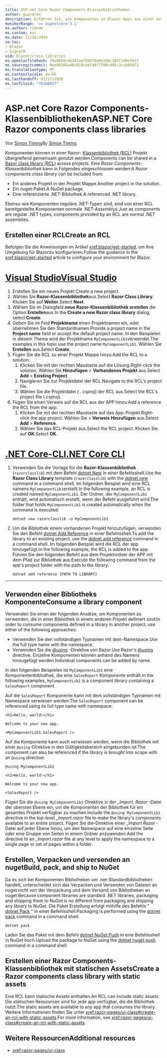```yaml
---
title: ASP.net Core Razor Components-Klassenbibliotheken
author: guardrex
description: Erfahren Sie, wie Komponenten in Blazor-Apps aus einer externen Komponentenbibliothek eingeschlossen werden können.
monikerRange: '>= aspnetcore-3.1'
ms.author: riande
ms.custom: mvc
ms.date: 12/18/2019
no-loc:
- Blazor
- SignalR
uid: blazor/class-libraries
ms.openlocfilehash: f8e8688cdb3d1aef0d470e0e2d8c3857140ef65f
ms.sourcegitcommit: 9ee99300a48c810ca6fd4f7700cd95c3ccb85972
ms.translationtype: MT
ms.contentlocale: de-DE
ms.lasthandoff: 01/17/2020
ms.locfileid: "76160027"
---
```

# <a name="aspnet-core-razor-components-class-libraries"></a><span data-ttu-id="680a4-103">ASP.net Core Razor Components-Klassenbibliotheken</span><span class="sxs-lookup"><span data-stu-id="680a4-103">ASP.NET Core Razor components class libraries</span></span>

<span data-ttu-id="680a4-104">Von [Simon Timms](https://github.com/stimms)</span><span class="sxs-lookup"><span data-stu-id="680a4-104">By [Simon Timms](https://github.com/stimms)</span></span>

<span data-ttu-id="680a4-105">Komponenten können in einer Razor- [Klassenbibliothek (RCL)](xref:razor-pages/ui-class) Projekt übergreifend gemeinsam genutzt werden.</span><span class="sxs-lookup"><span data-stu-id="680a4-105">Components can be shared in a [Razor class library (RCL)](xref:razor-pages/ui-class) across projects.</span></span> <span data-ttu-id="680a4-106">Eine *Razor Components-Klassenbibliothek* kann in Folgendes eingeschlossen werden:</span><span class="sxs-lookup"><span data-stu-id="680a4-106">A *Razor components class library* can be included from:</span></span>

* <span data-ttu-id="680a4-107">Ein anderes Projekt in der Projekt Mappe.</span><span class="sxs-lookup"><span data-stu-id="680a4-107">Another project in the solution.</span></span>
* <span data-ttu-id="680a4-108">Ein nuget-Paket.</span><span class="sxs-lookup"><span data-stu-id="680a4-108">A NuGet package.</span></span>
* <span data-ttu-id="680a4-109">Eine referenzierte .NET-Bibliothek.</span><span class="sxs-lookup"><span data-stu-id="680a4-109">A referenced .NET library.</span></span>

<span data-ttu-id="680a4-110">Ebenso wie Komponenten reguläre .NET-Typen sind, sind von einer RCL bereitgestellte Komponenten normale .NET-Assemblys.</span><span class="sxs-lookup"><span data-stu-id="680a4-110">Just as components are regular .NET types, components provided by an RCL are normal .NET assemblies.</span></span>

## <a name="create-an-rcl"></a><span data-ttu-id="680a4-111">Erstellen einer RCL</span><span class="sxs-lookup"><span data-stu-id="680a4-111">Create an RCL</span></span>

<span data-ttu-id="680a4-112">Befolgen Sie die Anweisungen im Artikel <xref:blazor/get-started>, um Ihre Umgebung für Blazorzu konfigurieren.</span><span class="sxs-lookup"><span data-stu-id="680a4-112">Follow the guidance in the <xref:blazor/get-started> article to configure your environment for Blazor.</span></span>

# <a name="visual-studiotabvisual-studio"></a>[<span data-ttu-id="680a4-113">Visual Studio</span><span class="sxs-lookup"><span data-stu-id="680a4-113">Visual Studio</span></span>](#tab/visual-studio)

1. <span data-ttu-id="680a4-114">Erstellen Sie ein neues Projekt.</span><span class="sxs-lookup"><span data-stu-id="680a4-114">Create a new project.</span></span>
1. <span data-ttu-id="680a4-115">Wählen Sie **Razor-Klassenbibliothek**aus.</span><span class="sxs-lookup"><span data-stu-id="680a4-115">Select **Razor Class Library**.</span></span> <span data-ttu-id="680a4-116">Klicken Sie auf **Weiter**.</span><span class="sxs-lookup"><span data-stu-id="680a4-116">Select **Next**.</span></span>
1. <span data-ttu-id="680a4-117">Wählen Sie im Dialogfeld **neue Razor-Klassenbibliothek erstellen** die Option **Erstellen**aus.</span><span class="sxs-lookup"><span data-stu-id="680a4-117">In the **Create a new Razor class library** dialog, select **Create**.</span></span>
1. <span data-ttu-id="680a4-118">Geben Sie im Feld **Projektname** einen Projektnamen ein, oder übernehmen Sie den Standardnamen.</span><span class="sxs-lookup"><span data-stu-id="680a4-118">Provide a project name in the **Project name** field or accept the default project name.</span></span> <span data-ttu-id="680a4-119">In den Beispielen in diesem Thema wird der Projektname `MyComponentLib1`verwendet.</span><span class="sxs-lookup"><span data-stu-id="680a4-119">The examples in this topic use the project name `MyComponentLib1`.</span></span> <span data-ttu-id="680a4-120">Wählen Sie **Erstellen** aus.</span><span class="sxs-lookup"><span data-stu-id="680a4-120">Select **Create**.</span></span>
1. <span data-ttu-id="680a4-121">Fügen Sie die RCL zu einer Projekt Mappe hinzu:</span><span class="sxs-lookup"><span data-stu-id="680a4-121">Add the RCL to a solution:</span></span>
   1. <span data-ttu-id="680a4-122">Klicken Sie mit der rechten Maustaste auf die Lösung.</span><span class="sxs-lookup"><span data-stu-id="680a4-122">Right-click the solution.</span></span> <span data-ttu-id="680a4-123">Wählen Sie **Hinzufügen** > **Vorhandenes Projekt** aus.</span><span class="sxs-lookup"><span data-stu-id="680a4-123">Select **Add** > **Existing Project**.</span></span>
   1. <span data-ttu-id="680a4-124">Navigieren Sie zur Projektdatei der RCL.</span><span class="sxs-lookup"><span data-stu-id="680a4-124">Navigate to the RCL's project file.</span></span>
   1. <span data-ttu-id="680a4-125">Wählen Sie die Projektdatei ( *. csproj*) der RCL aus.</span><span class="sxs-lookup"><span data-stu-id="680a4-125">Select the RCL's project file (*.csproj*).</span></span>
1. <span data-ttu-id="680a4-126">Fügen Sie einen Verweis auf die RCL aus der APP hinzu:</span><span class="sxs-lookup"><span data-stu-id="680a4-126">Add a reference the RCL from the app:</span></span>
   1. <span data-ttu-id="680a4-127">Klicken Sie mit der rechten Maustaste auf das App-Projekt.</span><span class="sxs-lookup"><span data-stu-id="680a4-127">Right-click the app project.</span></span> <span data-ttu-id="680a4-128">Wählen Sie > **Verweis** **Hinzufügen** aus.</span><span class="sxs-lookup"><span data-stu-id="680a4-128">Select **Add** > **Reference**.</span></span>
   1. <span data-ttu-id="680a4-129">Wählen Sie das RCL-Projekt aus.</span><span class="sxs-lookup"><span data-stu-id="680a4-129">Select the RCL project.</span></span> <span data-ttu-id="680a4-130">Klicken Sie auf **OK**.</span><span class="sxs-lookup"><span data-stu-id="680a4-130">Select **OK**.</span></span>

# <a name="net-core-clitabnetcore-cli"></a>[<span data-ttu-id="680a4-131">.NET Core-CLI</span><span class="sxs-lookup"><span data-stu-id="680a4-131">.NET Core CLI</span></span>](#tab/netcore-cli)

1. <span data-ttu-id="680a4-132">Verwenden Sie die Vorlage für die **Razor-Klassenbibliothek** (`razorclasslib`) mit dem Befehl [dotnet New](/dotnet/core/tools/dotnet-new) in einer Befehlsshell.</span><span class="sxs-lookup"><span data-stu-id="680a4-132">Use the **Razor Class Library** template (`razorclasslib`) with the [dotnet new](/dotnet/core/tools/dotnet-new) command in a command shell.</span></span> <span data-ttu-id="680a4-133">Im folgenden Beispiel wird eine RCL namens `MyComponentLib1`erstellt.</span><span class="sxs-lookup"><span data-stu-id="680a4-133">In the following example, an RCL is created named `MyComponentLib1`.</span></span> <span data-ttu-id="680a4-134">Der Ordner, der `MyComponentLib1` enthält, wird automatisch erstellt, wenn der Befehl ausgeführt wird:</span><span class="sxs-lookup"><span data-stu-id="680a4-134">The folder that holds `MyComponentLib1` is created automatically when the command is executed:</span></span>

   ```dotnetcli
   dotnet new razorclasslib -o MyComponentLib1
   ```

1. <span data-ttu-id="680a4-135">Um die Bibliothek einem vorhandenen Projekt hinzuzufügen, verwenden Sie den Befehl [dotnet Add Reference](/dotnet/core/tools/dotnet-add-reference) in einer Befehlsshell.</span><span class="sxs-lookup"><span data-stu-id="680a4-135">To add the library to an existing project, use the [dotnet add reference](/dotnet/core/tools/dotnet-add-reference) command in a command shell.</span></span> <span data-ttu-id="680a4-136">Im folgenden Beispiel wird die RCL der app hinzugefügt.</span><span class="sxs-lookup"><span data-stu-id="680a4-136">In the following example, the RCL is added to the app.</span></span> <span data-ttu-id="680a4-137">Führen Sie den folgenden Befehl aus dem Projektordner der APP mit dem Pfad zur Bibliothek aus:</span><span class="sxs-lookup"><span data-stu-id="680a4-137">Execute the following command from the app's project folder with the path to the library:</span></span>

   ```dotnetcli
   dotnet add reference {PATH TO LIBRARY}
   ```

---

## <a name="consume-a-library-component"></a><span data-ttu-id="680a4-138">Verwenden einer Bibliotheks Komponente</span><span class="sxs-lookup"><span data-stu-id="680a4-138">Consume a library component</span></span>

<span data-ttu-id="680a4-139">Verwenden Sie einen der folgenden Ansätze, um Komponenten zu verwenden, die in einer Bibliothek in einem anderen Projekt definiert sind:</span><span class="sxs-lookup"><span data-stu-id="680a4-139">In order to consume components defined in a library in another project, use either of the following approaches:</span></span>

* <span data-ttu-id="680a4-140">Verwenden Sie den vollständigen Typnamen mit dem-Namespace.</span><span class="sxs-lookup"><span data-stu-id="680a4-140">Use the full type name with the namespace.</span></span>
* <span data-ttu-id="680a4-141">Verwenden Sie die [\@using](xref:mvc/views/razor#using) -Direktive von Razor.</span><span class="sxs-lookup"><span data-stu-id="680a4-141">Use Razor's [\@using](xref:mvc/views/razor#using) directive.</span></span> <span data-ttu-id="680a4-142">Einzelne Komponenten können anhand des Namens hinzugefügt werden.</span><span class="sxs-lookup"><span data-stu-id="680a4-142">Individual components can be added by name.</span></span>

<span data-ttu-id="680a4-143">In den folgenden Beispielen ist `MyComponentLib1` eine Komponentenbibliothek, die eine `SalesReport` Komponente enthält.</span><span class="sxs-lookup"><span data-stu-id="680a4-143">In the following examples, `MyComponentLib1` is a component library containing a `SalesReport` component.</span></span>

<span data-ttu-id="680a4-144">Auf die `SalesReport` Komponente kann mit dem vollständigen Typnamen mit Namespace verwiesen werden:</span><span class="sxs-lookup"><span data-stu-id="680a4-144">The `SalesReport` component can be referenced using its full type name with namespace:</span></span>

```razor
<h1>Hello, world!</h1>

Welcome to your new app.

<MyComponentLib1.SalesReport />
```

<span data-ttu-id="680a4-145">Auf die Komponente kann auch verwiesen werden, wenn die Bibliothek mit einer `@using`-Direktive in den Gültigkeitsbereich eingebunden ist:</span><span class="sxs-lookup"><span data-stu-id="680a4-145">The component can also be referenced if the library is brought into scope with an `@using` directive:</span></span>

```razor
@using MyComponentLib1

<h1>Hello, world!</h1>

Welcome to your new app.

<SalesReport />
```

<span data-ttu-id="680a4-146">Fügen Sie die `@using MyComponentLib1`-Direktive in der *_Import. Razor* -Datei der obersten Ebene ein, um die Komponenten der Bibliothek für ein gesamtes Projekt verfügbar zu machen.</span><span class="sxs-lookup"><span data-stu-id="680a4-146">Include the `@using MyComponentLib1` directive in the top-level *_Import.razor* file to make the library's components available to an entire project.</span></span> <span data-ttu-id="680a4-147">Fügen Sie die-Direktive einer *_Import Razor* -Datei auf jeder Ebene hinzu, um den Namespace auf eine einzelne Seite oder eine Gruppe von Seiten in einem Ordner anzuwenden.</span><span class="sxs-lookup"><span data-stu-id="680a4-147">Add the directive to an *_Import.razor* file at any level to apply the namespace to a single page or set of pages within a folder.</span></span>

## <a name="build-pack-and-ship-to-nuget"></a><span data-ttu-id="680a4-148">Erstellen, Verpacken und versenden an nuget</span><span class="sxs-lookup"><span data-stu-id="680a4-148">Build, pack, and ship to NuGet</span></span>

<span data-ttu-id="680a4-149">Da es sich bei Komponenten Bibliotheken um .net-Standardbibliotheken handelt, unterscheidet sich das Verpacken und Versenden von Dateien an nuget nicht von der Verpackung und dem Versand von Bibliotheken an nuget.</span><span class="sxs-lookup"><span data-stu-id="680a4-149">Because component libraries are standard .NET libraries, packaging and shipping them to NuGet is no different from packaging and shipping any library to NuGet.</span></span> <span data-ttu-id="680a4-150">Die Paket Erstellung erfolgt mithilfe des Befehls " [dotnet Pack](/dotnet/core/tools/dotnet-pack) " in einer Befehlsshell:</span><span class="sxs-lookup"><span data-stu-id="680a4-150">Packaging is performed using the [dotnet pack](/dotnet/core/tools/dotnet-pack) command in a command shell:</span></span>

```dotnetcli
dotnet pack
```

<span data-ttu-id="680a4-151">Laden Sie das Paket mit dem Befehl [dotnet NuGet Push](/dotnet/core/tools/dotnet-nuget-push) in eine Befehlsshell in NuGet hoch.</span><span class="sxs-lookup"><span data-stu-id="680a4-151">Upload the package to NuGet using the [dotnet nuget push](/dotnet/core/tools/dotnet-nuget-push) command in a command shell.</span></span>

## <a name="create-a-razor-components-class-library-with-static-assets"></a><span data-ttu-id="680a4-152">Erstellen einer Razor Components-Klassenbibliothek mit statischen Assets</span><span class="sxs-lookup"><span data-stu-id="680a4-152">Create a Razor components class library with static assets</span></span>

<span data-ttu-id="680a4-153">Eine RCL kann statische Assets enthalten.</span><span class="sxs-lookup"><span data-stu-id="680a4-153">An RCL can include static assets.</span></span> <span data-ttu-id="680a4-154">Die statischen Ressourcen sind für jede app verfügbar, die die Bibliothek nutzt.</span><span class="sxs-lookup"><span data-stu-id="680a4-154">The static assets are available to any app that consumes the library.</span></span> <span data-ttu-id="680a4-155">Weitere Informationen finden Sie unter <xref:razor-pages/ui-class#create-an-rcl-with-static-assets>.</span><span class="sxs-lookup"><span data-stu-id="680a4-155">For more information, see <xref:razor-pages/ui-class#create-an-rcl-with-static-assets>.</span></span>

## <a name="additional-resources"></a><span data-ttu-id="680a4-156">Weitere Ressourcen</span><span class="sxs-lookup"><span data-stu-id="680a4-156">Additional resources</span></span>

* <xref:razor-pages/ui-class>
